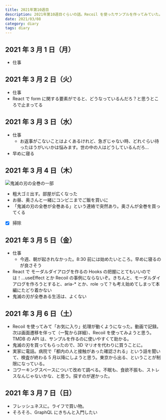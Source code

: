 ```yaml
---
title: 2021年第10週目
description: 2021年第10週目ぐらいの話。Recoil を使ったサンプルを作ってみていた。鬼滅の刃を全巻手に入れた
date: 2021/03/08
category: diary
tags: diary
---
```


## 2021 年 3 月 1 日（月）

- 仕事

## 2021 年 3 月 2 日（火）

- 仕事
- React で form に関する要素がでると、どうなっているんだろ？と思うところで止まってる

## 2021 年 3 月 3 日（水）

- 仕事
  - お返事がこないことはよくあるけれど、急ぎじゃない時、どれぐらい待ったほうがいいかは悩みます。世の中の人はどうしているんだろ…
- 早めに寝る

## 2021 年 3 月 4 日（木）

![](/images/2021/03/2021-03-03.jpg '鬼滅の刃の全巻の一部')

- 粗大ゴミ出す。部屋が広くなった
- お昼、奥さんと一緒にコンビニまでご飯を買いに
- 「鬼滅の刃の全巻が全巻ある」という連絡で突然あり。奥さんが全巻を買ってくる
- [x] 掃除

## 2021 年 3 月 5 日（金）

- 仕事
  - 今週、朝が起きれなかった。8:30 前には始めたいところ。早めに寝るのが良さそう
- React で モーダルダイアログを作るの Hooks の把握にとてもいいのでは！…useEffect とか Recoil の事例にならないぞ。きちんと、モーダルダイアログを作ろうとすると、aria-\* とか、role って？も考え始めてしまって本編にたどり着かない
- 鬼滅の刃が全巻ある生活は、よくない

## 2021 年 3 月 6 日（土）

- Recoil を使ってみて「お気に入り」処理が動くようになった。動画で記録。次は画面遷移を伴って（一覧から詳細）、Recoil を使ってみようと思う。TMDB の API は、サンプルを作るのに使いやすくて助かる。
- 鬼滅の刃を買ってもらったので、3D マリオを代わりに買うことに。
- 実家に電話。病院で「都内の人と接触があった確認される」という話を聞いて、検査が終わる 5 月以降にしようと思う。東京から出る、ということが制限になっている。
- コワーキングスペースについて改めて調べる。不眠も、食欲不振も、ストレスなんじゃないかな、と思う。探すのが遅かった。

## 2021 年 3 月 7 日（日）

- フレッシュネスに。ライフで買い物。
- そろそろ、GraphQL にきちんと入門したい
